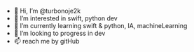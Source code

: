- 👋 Hi, I’m @turbonoje2k
- 👀 I’m interested in swift, python dev
- 🌱 I’m currently learning swift & python, IA, machineLearning 
- 💞️ I’m looking to progress in dev 
- 📫 reach me by gitHub

<!---
turbonoje2k/turbonoje2k is a ✨ special ✨ repository because its `README.md` (this file) appears on your GitHub profile.
You can click the Preview link to take a look at your changes.
--->
